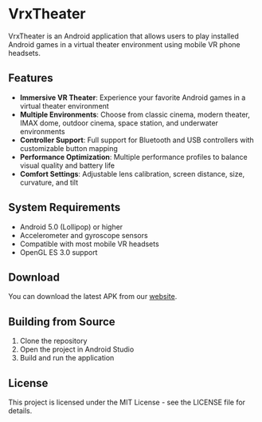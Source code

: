 # VrxTheater

VrxTheater is an Android application that allows users to play installed Android games in a virtual theater environment using mobile VR phone headsets.

## Features

- **Immersive VR Theater**: Experience your favorite Android games in a virtual theater environment
- **Multiple Environments**: Choose from classic cinema, modern theater, IMAX dome, outdoor cinema, space station, and underwater environments
- **Controller Support**: Full support for Bluetooth and USB controllers with customizable button mapping
- **Performance Optimization**: Multiple performance profiles to balance visual quality and battery life
- **Comfort Settings**: Adjustable lens calibration, screen distance, size, curvature, and tilt

## System Requirements

- Android 5.0 (Lollipop) or higher
- Accelerometer and gyroscope sensors
- Compatible with most mobile VR headsets
- OpenGL ES 3.0 support

## Download

You can download the latest APK from our [website](https://work-2-htqhqetttwwmwtyr.prod-runtime.all-hands.dev:12001/).

## Building from Source

1. Clone the repository
2. Open the project in Android Studio
3. Build and run the application

## License

This project is licensed under the MIT License - see the LICENSE file for details.